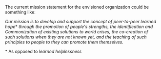 
The current mission statement for the envisioned organization could be something like:

*Our mission is to develop and support the concept of peer-to-peer learned hope** *through the promotion of people's strengths, the identification and Commonization of existing solutions to world crises, the co-creation of such solutions when they are not known yet, and the teaching of such principles to people to they can promote them themselves.*

\* As opposed to *learned helplessness*
 